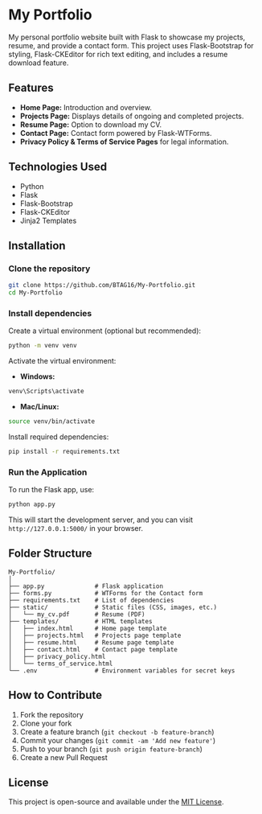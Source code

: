 # My Portfolio

My personal portfolio website built with Flask to showcase my projects, resume, and provide a contact form. This project uses Flask-Bootstrap for styling, Flask-CKEditor for rich text editing, and includes a resume download feature.

## Features

- **Home Page:** Introduction and overview.
- **Projects Page:** Displays details of ongoing and completed projects.
- **Resume Page:** Option to download my CV.
- **Contact Page:** Contact form powered by Flask-WTForms.
- **Privacy Policy & Terms of Service Pages** for legal information.

## Technologies Used

- Python
- Flask
- Flask-Bootstrap
- Flask-CKEditor
- Jinja2 Templates

## Installation

### Clone the repository

```bash
git clone https://github.com/BTAG16/My-Portfolio.git
cd My-Portfolio
```

### Install dependencies

Create a virtual environment (optional but recommended):

```bash
python -m venv venv
```

Activate the virtual environment:

- **Windows:**

```bash
venv\Scripts\activate
```

- **Mac/Linux:**

```bash
source venv/bin/activate
```

Install required dependencies:

```bash
pip install -r requirements.txt
```

### Run the Application

To run the Flask app, use:

```bash
python app.py
```

This will start the development server, and you can visit `http://127.0.0.1:5000/` in your browser.

## Folder Structure

```
My-Portfolio/
│
├── app.py              # Flask application
├── forms.py            # WTForms for the Contact form
├── requirements.txt    # List of dependencies
├── static/             # Static files (CSS, images, etc.)
│   └── my_cv.pdf       # Resume (PDF)
├── templates/          # HTML templates
│   ├── index.html      # Home page template
│   ├── projects.html   # Projects page template
│   ├── resume.html     # Resume page template
│   ├── contact.html    # Contact page template
│   ├── privacy_policy.html
│   └── terms_of_service.html
└── .env                # Environment variables for secret keys
```

## How to Contribute

1. Fork the repository
2. Clone your fork
3. Create a feature branch (`git checkout -b feature-branch`)
4. Commit your changes (`git commit -am 'Add new feature'`)
5. Push to your branch (`git push origin feature-branch`)
6. Create a new Pull Request

## License

This project is open-source and available under the [MIT License](LICENSE).
